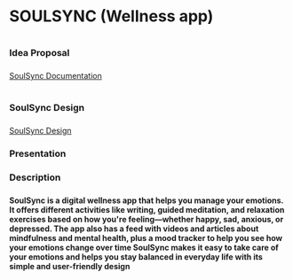# SOULSYNC (Wellness app)
# <h3> Idea Proposal <h3/>
[SoulSync Documentation](https://docs.google.com/document/d/1AehQZQm7d2KNT1E8Yo1ksM4TPzkNFkopJygaZW_1S2A/edit?tab=t.0)
# <h3> SoulSync Design <h3/>
[SoulSync Design](https://www.figma.com/design/4UtBDGYVxjxeSjLXmDY4Hk/SoulSync?node-id=19-167&node-type=frame)
<h3>Presentation</h3>
<h3> Description <h3/>
<h4>SoulSync is a digital wellness app that helps you manage your emotions. It offers different activities like writing, guided meditation, and relaxation exercises based on how you're feeling—whether happy, sad, anxious, or depressed.
The app also has a feed with videos and articles about mindfulness and mental health, plus a mood tracker to help you see how your emotions change over time SoulSync makes it easy to take care of your emotions and helps you stay balanced in everyday life with its simple and user-friendly design <h4/>

